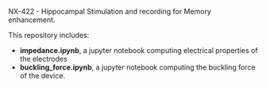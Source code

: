 NX-422 - Hippocampal Stimulation and recording for Memory enhancement.


This repository includes:
- **impedance.ipynb**, a jupyter notebook computing electrical properties of the electrodes
- **buckling_force.ipynb**, a jupyter notebook computing the buckling force of the device.
